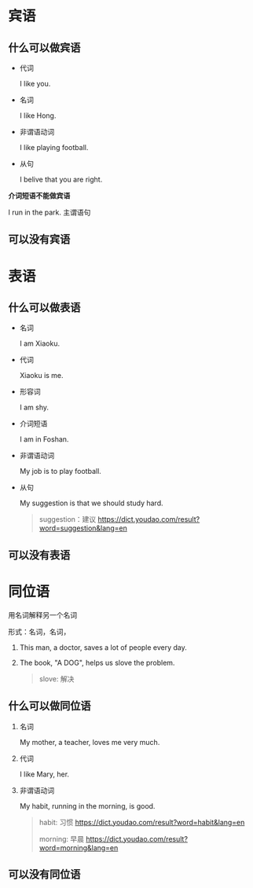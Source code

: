 # 宾语

## 什么可以做宾语

* 代词

  I like you.

* 名词

  I like Hong.

* 非谓语动词

  I like playing football.

* 从句

  I belive that you are right.

**介词短语不能做宾语**

I run in the park. 主谓语句

## 可以没有宾语

# 表语

## 什么可以做表语

* 名词

  I am Xiaoku.

* 代词

  Xiaoku is me.

* 形容词

  I am shy.

* 介词短语

  I am in Foshan.

* 非谓语动词

  My job is to play football.

* 从句

  My suggestion is that we should study hard.

  > suggestion：建议  https://dict.youdao.com/result?word=suggestion&lang=en

## 可以没有表语

# 同位语

用名词解释另一个名词

形式：名词，名词，

1. This man, a doctor, saves a lot of people every day.

2. The book, "A DOG", helps us slove the problem.

   > slove:  解决

## 什么可以做同位语

1. 名词

   My mother, a teacher, loves me very much.

2. 代词

   I like Mary, her.

3. 非谓语动词

   My habit, running in the morning, is good.

   > habit: 习惯 https://dict.youdao.com/result?word=habit&lang=en
   >
   > morning: 早晨  https://dict.youdao.com/result?word=morning&lang=en

## 可以没有同位语

